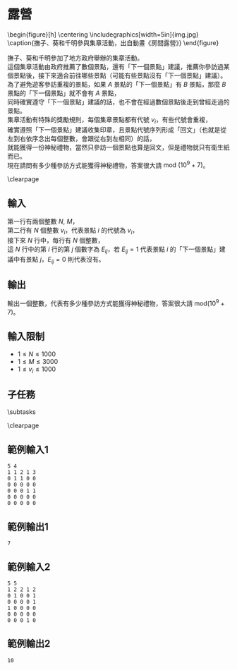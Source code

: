 # 露營

\begin{figure}[h]
\centering
\includegraphics[width=5in]{img.jpg}
\caption{撫子、葵和千明參與集章活動，出自動畫《房間露營》}
\end{figure}

撫子、葵和千明參加了地方政府舉辦的集章活動。  
這個集章活動由政府推薦了數個景點，還有「下一個景點」建議，推薦你參訪過某個景點後，接下來適合前往哪些景點（可能有些景點沒有「下一個景點」建議）。  
為了避免遊客參訪重複的景點，如果 $A$ 景點的「下一個景點」有 $B$ 景點，那麼 $B$ 景點的「下一個景點」就不會有 $A$ 景點，  
同時確實遵守「下一個景點」建議的話，也不會在經過數個景點後走到曾經走過的景點。  
集章活動有特殊的獎勵規則，每個集章景點都有代號 $v_i$，有些代號會重複，  
確實遵照「下一個景點」建議收集印章，且景點代號序列形成「回文」（也就是從左到右依序念出每個整數，會跟從右到左相同）的話，  
就能獲得一份神秘禮物，當然只參訪一個景點也算是回文，但是禮物就只有衛生紙而已。  
現在請問有多少種參訪方式能獲得神秘禮物，答案很大請 $\text{mod}~(10^9 + 7)$。  

\clearpage

## 輸入
第一行有兩個整數 $N,~M$，  
第二行有 $N$ 個整數 $v_i$，代表景點 $i$ 的代號為 $v_i$，  
接下來 $N$ 行中，每行有 $N$ 個整數，  
這 $N$ 行中的第 $i$ 行的第 $j$ 個數字為 $E_{ij}$，若 $E_{ij} = 1$ 代表景點 $i$ 的「下一個景點」建議中有景點 $j$，$E_{ij} = 0$ 則代表沒有。  

## 輸出
輸出一個整數，代表有多少種參訪方式能獲得神秘禮物，答案很大請 $\text{mod} (10^9 + 7)$。  

## 輸入限制
 - $1 \leq N \leq 1000$
 - $1 \leq M \leq 3000$
 - $1 \leq v_i \leq 1000$

## 子任務
\subtasks

\clearpage

## 範例輸入1
```
5 4
1 1 2 1 3
0 1 1 0 0
0 0 0 0 0
0 0 0 1 1
0 0 0 0 0
0 0 0 0 0
```

## 範例輸出1
```
7
```

## 範例輸入2
```
5 5
1 2 2 1 2
0 1 0 0 1
0 0 0 0 1
1 0 0 0 0
0 0 0 0 0
0 0 0 1 0
```

## 範例輸出2
```
10
```
